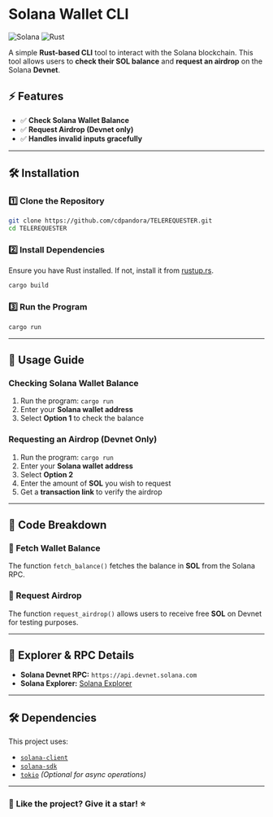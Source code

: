# Solana Wallet CLI

![Solana](https://img.shields.io/badge/Solana-Blockchain-green)
![Rust](https://img.shields.io/badge/Rust-Programming_Language-orange)

A simple **Rust-based CLI** tool to interact with the Solana blockchain. This tool allows users to **check their SOL balance** and **request an airdrop** on the Solana **Devnet**.

## ⚡ Features
- ✅ **Check Solana Wallet Balance**
- ✅ **Request Airdrop (Devnet only)**
- ✅ **Handles invalid inputs gracefully**

---

## 🛠 Installation

### **1️⃣ Clone the Repository**
```bash
git clone https://github.com/cdpandora/TELEREQUESTER.git
cd TELEREQUESTER
```

### **2️⃣ Install Dependencies**
Ensure you have Rust installed. If not, install it from [rustup.rs](https://rustup.rs/).

```bash
cargo build
```

### **3️⃣ Run the Program**
```bash
cargo run
```

---

## 🚀 Usage Guide

### **Checking Solana Wallet Balance**
1. Run the program: `cargo run`
2. Enter your **Solana wallet address**
3. Select **Option 1** to check the balance

### **Requesting an Airdrop (Devnet Only)**
1. Run the program: `cargo run`
2. Enter your **Solana wallet address**
3. Select **Option 2**
4. Enter the amount of **SOL** you wish to request
5. Get a **transaction link** to verify the airdrop

---

## 📜 Code Breakdown

### **🔹 Fetch Wallet Balance**
The function `fetch_balance()` fetches the balance in **SOL** from the Solana RPC.

### **🔹 Request Airdrop**
The function `request_airdrop()` allows users to receive free **SOL** on Devnet for testing purposes.

---

## 🔗 Explorer & RPC Details
- **Solana Devnet RPC:** `https://api.devnet.solana.com`
- **Solana Explorer:** [Solana Explorer](https://explorer.solana.com/?cluster=devnet)

---

## 🛠 Dependencies
This project uses:
- [`solana-client`](https://docs.rs/solana-client/latest/solana_client/)
- [`solana-sdk`](https://docs.rs/solana-sdk/latest/solana_sdk/)
- [`tokio`](https://tokio.rs/) *(Optional for async operations)*


---

### 🌟 **Like the project? Give it a star! ⭐**